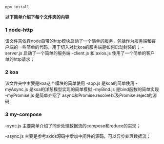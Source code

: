 ```javascript
npm install 
```

**以下简单介绍下每个文件夹的内容**

### 1 node-http
该文件夹依靠node自带的http模块启动了一个简单的服务，包括作为服务端和客户端的一些简单的代码，用于切入对比koa的服务端是如何启动封装的；
-server.js 启动了一个简单的服务端
-client.js 和 axios.js 使用了一个简单的客户单的http请求；

### 2 koa
该文件夹中主要是koa这个模块的简单使用
-app.js 是koa的简单使用
-myAsync.js 是koa的洋葱模型实现的简单模拟
-myBind.js 是bind函数的简单实现
-myPromise.js 是简单介绍了 async和Promise.resolve以及Promise.reject的源码

### 3 my-compose

-sync.js 主要简单介绍了同步处理数据流的compose和reduce的实现；

-async.js 主要是参考axios源码中增加中间件的源码，可以异步处理数据流；
